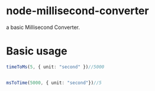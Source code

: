 # node-millisecond-converter

a basic Millisecond Converter.



# Basic usage
```ts
timeToMs(5, { unit: "second" })//5000


msToTime(5000, { unit: "second"})//5
```
